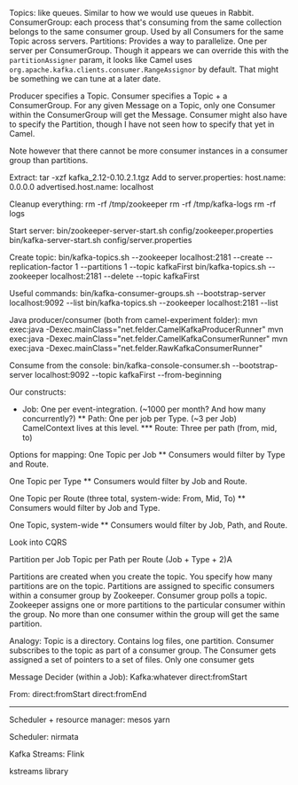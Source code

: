 Topics: like queues. Similar to how we would use queues in Rabbit.
ConsumerGroup: each process that's consuming from the same collection belongs to the same consumer group. Used by all Consumers for the same Topic across servers.
Partitions: Provides a way to parallelize. One per server per ConsumerGroup. Though it appears we can override this with the `partitionAssigner` param, it looks like Camel uses `org.apache.kafka.clients.consumer.RangeAssignor` by default. That might be something we can tune at a later date.

Producer specifies a Topic.
Consumer specifies a Topic + a ConsumerGroup. For any given Message on a Topic, only one Consumer within the ConsumerGroup will get the Message.
Consumer might also have to specify the Partition, though I have not seen how to specify that yet in Camel.

Note however that there cannot be more consumer instances in a consumer group than partitions.

Extract:
tar -xzf kafka_2.12-0.10.2.1.tgz
Add to server.properties:
host.name: 0.0.0.0
advertised.host.name: localhost

Cleanup everything:
rm -rf /tmp/zookeeper
rm -rf /tmp/kafka-logs
rm -rf logs

Start server:
bin/zookeeper-server-start.sh config/zookeeper.properties
bin/kafka-server-start.sh config/server.properties

Create topic:
bin/kafka-topics.sh --zookeeper localhost:2181 --create --replication-factor 1 --partitions 1 --topic kafkaFirst
bin/kafka-topics.sh --zookeeper localhost:2181 --delete --topic kafkaFirst

Useful commands:
bin/kafka-consumer-groups.sh --bootstrap-server localhost:9092 --list
bin/kafka-topics.sh --zookeeper localhost:2181 --list



Java producer/consumer (both from camel-experiment folder):
mvn exec:java -Dexec.mainClass="net.felder.CamelKafkaProducerRunner"
mvn exec:java -Dexec.mainClass="net.felder.CamelKafkaConsumerRunner"
mvn exec:java -Dexec.mainClass="net.felder.RawKafkaConsumerRunner"


Consume from the console:
bin/kafka-console-consumer.sh --bootstrap-server localhost:9092 --topic kafkaFirst --from-beginning



Our constructs:
* Job: One per event-integration. (~1000 per month? And how many concurrently?)
** Path: One per job per Type. (~3 per Job) CamelContext lives at this level.
*** Route: Three per path (from, mid, to)

Options for mapping:
One Topic per Job
** Consumers would filter by Type and Route.

One Topic per Type
** Consumers would filter by Job and Route.

One Topic per Route (three total, system-wide: From, Mid, To)
** Consumers would filter by Job and Type.

One Topic, system-wide
** Consumers would filter by Job, Path, and Route.

Look into CQRS


Partition per Job
Topic per Path per Route (Job + Type + 2)A


Partitions are created when you create the topic. You specify how many partitions are on the topic.
Partitions are assigned to specific consumers within a consumer group by Zookeeper.
Consumer group polls a topic.
Zookeeper assigns one or more partitions to the particular consumer within the group.
No more than one consumer within the group will get the same partition.

Analogy:
Topic is a directory. Contains log files, one partition.
Consumer subscribes to the topic as part of a consumer group. The Consumer gets assigned a set of pointers to a set of files.
Only one consumer gets


Message Decider (within a Job):
Kafka:whatever
direct:fromStart

From:
direct:fromStart
direct:fromEnd

------------

Scheduler + resource manager:
mesos
yarn

Scheduler:
nirmata

Kafka Streams:
Flink

kstreams library


